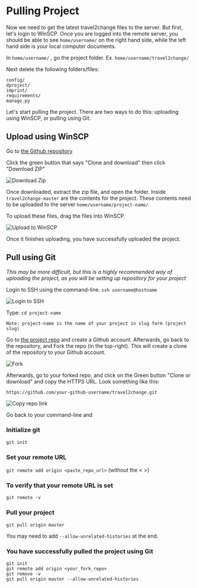 # Pulling Project

Now we need to get the latest travel2change files to the server. But first, let's login to WinSCP. Once you are logged into the remote server, you should be able to see `home/username/` on the right hand side, while the left hand side is your local computer documents.

In `home/username/` , go the project folder. Ex. `home/username/travel2change/`

Next delete the following folders/files:

    config/
    dproject/
    imprint/
    requirements/
    manage.py

Let's start pulling the project. There are two ways to do this: uploading using WinSCP, or pulling using Git.

## Upload using WinSCP

Go to [the Github repository](https://www.github.com/nollidnosnhoj/travel2change/)

Click the green button that says "Clone and download" then click "Download ZIP"

![Download Zip](https://i.imgur.com/XEPklBv.png)

Once downloaded, extract the zip file, and open the folder. Inside `travel2change-master` are the contents for the project. These contents need to be uploaded to the server `home/username/project-name/`

To upload these files, drag the files into WinSCP.

![Upload to WinSCP](https://i.imgur.com/G5IRd34.png)

Once it finishes uploading, you have successfully uploaded the project.

## Pull using Git

*This may be more difficult, but this is a highly recommended way of uploading the project, as you will be setting up repository for your project*

Login to SSH using the command-line. `ssh username@hostname`

![Login to SSH](https://i.imgur.com/N1M3lGo.png)

Type: `cd project-name`

    Note: project-name is the name of your project in slug form (project slug)

Go to [the project repo](https://www.github.com/nollidnosnhoj/travel2change/) and create a Github account. Afterwards, go back to the repository, and Fork the repo (in the top-right). This will create a clone of the repository to your Github account.

![Fork](https://i.imgur.com/u5sFiBO.png)

Afterwards, go to your forked repo, and click on the Green button "Clone or download" and copy the HTTPS URL. Look something like this:

`https://github.com/your-github-username/travel2change.git`

![Copy repo link](https://i.imgur.com/sM9Kg2B.png)

Go back to your command-line and

### Initialize git

`git init`

### Set your remote URL

`git remote add origin <paste_repo_url>` (without the < >)

### To verify that your remote URL is set

`git remote -v`

### Pull your project

`git pull origin master`

You may need to add `--allow-unrelated-histories` at the end.

### You have successfully pulled the project using Git

    git init
    git remote add origin <your_fork_repo>
    git remove -v
    git pull origin master --allow-unrelated-histories
